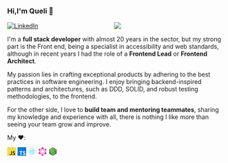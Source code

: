 ### Hi,I'm Queli 👋

 <a href="https://app.daily.dev/quelicm" target="_blank">
    <img
      margin-top="-10px"
      width="256"
      align="right"
      src="https://api.daily.dev/devcards/740d873e8c9347688c625e92e6459fe9.png?r=x5n"
    />
  </a>

<a href="https://www.linkedin.com/in/quelicoto/">
    <img
      src="https://img.shields.io/static/v1?logo=linkedin&style=flat-square&color=0072b1&label=LinkedIn&message=%E2%98%86"
      alt="LinkedIn"
    />
  </a>



<div align="left">

I'm a **full stack developer** with almost 20 years in the sector, but my strong part is the Front end, being a specialist in accessibility and web standards, although in recent years I had the role of a **Frontend Lead** or **Frontend Architect**.

My passion lies in crafting exceptional products by adhering to the best practices in software engineering. I enjoy bringing backend-inspired patterns and architectures, such as DDD, SOLID, and robust testing methodologies, to the frontend.

For the other side, I love to **build team and mentoring teammates**, sharing my knowledge and experience with all, there is nothing I like more than seeing your team grow and improve.


My ♥️:
<p>
<code><img height="20" alt="javascript" src="https://raw.githubusercontent.com/github/explore/80688e429a7d4ef2fca1e82350fe8e3517d3494d/topics/javascript/javascript.png"></code>
<code><img height="20" alt="typescript" src="https://raw.githubusercontent.com/github/explore/80688e429a7d4ef2fca1e82350fe8e3517d3494d/topics/typescript/typescript.png"></code>
<code><img height="20" alt="react" src="https://raw.githubusercontent.com/github/explore/80688e429a7d4ef2fca1e82350fe8e3517d3494d/topics/react/react.png"></code>
<code><img height="20" alt="graphql" src="https://raw.githubusercontent.com/github/explore/5c058a388828bb5fde0bcafd4bc867b5bb3f26f3/topics/graphql/graphql.png"></code>
<code><img height="20" alt="nodejs" src="https://raw.githubusercontent.com/github/explore/80688e429a7d4ef2fca1e82350fe8e3517d3494d/topics/nodejs/nodejs.png"></code>
</p>

</div>

